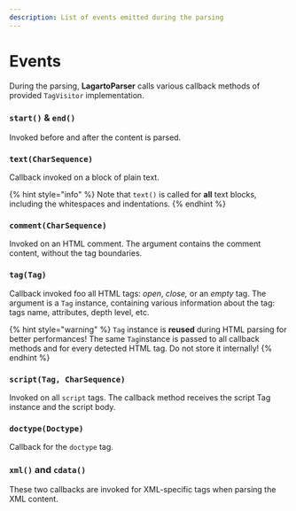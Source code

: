 ```yaml
---
description: List of events emitted during the parsing
---
```


# Events

During the parsing, **LagartoParser** calls various callback methods of provided `TagVisitor` implementation.

### `start()` & `end()`

Invoked before and after the content is parsed.

### `text(CharSequence)`

Callback invoked on a block of plain text.

{% hint style="info" %}
Note that `text()` is called for **all** text blocks, including the whitespaces and indentations. 
{% endhint %}

### `comment(CharSequence)`

Invoked on an HTML comment. The argument contains the comment content, without the tag boundaries.

### `tag(Tag)`

Callback invoked foo all HTML tags: _open_, _close,_ or an _empty_ tag. The argument is a `Tag` instance, containing various information about the tag: tags name, attributes, depth level, etc.

{% hint style="warning" %}
`Tag` instance is **reused** during HTML parsing for better performances! The same `Tag`instance is passed to all callback methods and for every detected HTML tag. Do not store it internally!
{% endhint %}

### `script(Tag, CharSequence)`

Invoked on all `script` tags. The callback method receives the script Tag instance and the script body.

### `doctype(Doctype)`

Callback for the `doctype` tag.

### `xml()` and `cdata()`

These two callbacks are invoked for XML-specific tags when parsing the XML content.



